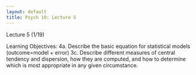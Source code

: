```yaml
---
layout: default
title: Psych 10: Lecture 5
---
```

Lecture 5 (1/19)

Learning Objectives:
4a. Describe the basic equation for statistical models (outcome=model + error)
3c. Describe different measures of central tendency and dispersion, how they are computed, and how to determine which is most appropriate in any given circumstance.

